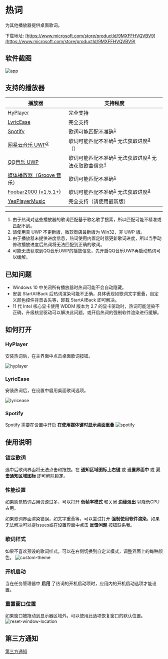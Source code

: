 # 热词

为其他播放器提供桌面歌词。

下载地址: [https://www.microsoft.com/store/productId/9MXFFHVQVBV9](https://www.microsoft.com/store/productId/9MXFFHVQVBV9)

## 软件截图
![app](https://github.com/cnbluefire/HotLyric/blob/main/assets/app.png)

## 支持的播放器   
|播放器|支持程度|
|---|---|
|[HyPlayer](https://github.com/HyPlayer/HyPlayer)|完全支持
|[LyricEase](https://github.com/brandonw3612/LyricEase)|完全支持
|[Spotify](https://www.spotify.com/)|歌词可能匹配不准确<sup><a href="#ref1">1</a></sup>
|[网易云音乐 UWP](https://github.com/JasonWei512/NetEase-Cloud-Music-UWP-Repack)<sup><a href="#ref2">2</a></sup>|歌词可能匹配不准确<sup><a href="#ref1">1</a></sup> 无法获取进度<sup><a href="#ref3">3</a></sup>（）
|[QQ音乐 UWP](https://www.microsoft.com/store/productId/9WZDNCRFJ1Q1)|歌词可能匹配不准确<sup><a href="#ref1">1</a></sup> 无法获取进度<sup><a href="#ref3">3</a></sup> 无法获取歌曲信息<sup><a href="#ref4">4</a></sup>
|[媒体播放器（Groove 音乐）](https://www.microsoft.com/store/productId/9WZDNCRFJ3PT)|歌词可能匹配不准确<sup><a href="#ref1">1</a>
|[Foobar2000 (v1.5.1+)](https://www.foobar2000.org/)|歌词可能匹配不准确<sup><a href="#ref1">1</a></sup> 无法获取进度<sup><a href="#ref3">3</a></sup>
|[YesPlayerMusic](https://github.com/qier222/YesPlayMusic)|完全支持（请使用最新版）
---

1. <span id="ref1">由于热词对这些播放器的歌词匹配基于歌名歌手搜索，所以匹配可能不精准或匹配不到。</span>
2. <span id="ref2">请使用真 UWP 不更新版，微软商店最新版为 Win32，非 UWP 版。</span>
3. <span id="ref3">由于播放器未提供进度信息，热词使用内置定时器更新歌词进度，所以当手动修改播放进度后热词将无法匹配到正确的歌词。</span>
4. <span id="ref4">可能无法获取到QQ音乐UWP的播放信息，先开启QQ音乐UWP再启动热词可以缓解。</span>

## 已知问题
* Windows 10 中关闭所有播放器时热词可能不会自动隐藏。
* 安装 StartAllBack 后热词渲染可能不正确，具体表现如歌词文字重叠，自定义颜色控件背景丢失等，卸载 StartAllBack 即可解决。
* 11 代 Intel 核心显卡使用 WDDM 版本为 2.7 的显卡驱动时，热词可能渲染不正确，升级核显驱动可以解决此问题，或开启热词的强制软件渲染进行缓解。

## 如何打开

### HyPlayer
安装热词后，在主界面中点击桌面歌词按钮。

![hyplayer](https://github.com/cnbluefire/HotLyric/blob/main/assets/hyplayer.png)

### LyricEase
安装热词后，在设置中启用桌面歌词选项。  

![lyricease](https://github.com/cnbluefire/HotLyric/blob/main/assets/lyricease.png)

### Spotify
Spotify 需要在设置中开启 **在使用媒体键时显示桌面重叠**
![spotify](https://github.com/cnbluefire/HotLyric/blob/main/assets/spotify.png)

## 使用说明

### 锁定歌词

选中后歌词界面将无法点击和拖拽。在 **通知区域图标上右键** 或 **设置界面中** 或 **双击通知区域图标** 即可解除锁定。

### 性能设置

如果感觉热词占用资源过多，可以打开 **低帧率模式** 和关闭 **边缘淡出** 以降低CPU占用。

如果歌词界面渲染错误，如文字重叠等，可以尝试打开 **强制使用软件渲染**。如果无法解决可以提Issues或在设置界面中点击 **反馈问题** 按钮联系我。

### 歌词样式

如果不喜欢预设的歌词样式，可以在右侧切换到自定义模式，调整界面上的每种颜色。
![custom-theme](https://github.com/cnbluefire/HotLyric/blob/main/assets/custom-theme.png)

### 开机启动
当在任务管理器中 **启用** 了热词的开机启动项时，应用内的开机启动选项才能设置。

### 重置窗口位置
如果窗口被拖动到显示器区域外，可以使用此选项恢复窗口的默认位置。
![reset-window-location](https://github.com/cnbluefire/HotLyric/blob/main/assets/reset-window-location.png)

## 第三方通知
[第三方通知](https://github.com/cnbluefire/HotLyric/blob/main/HotLyric/HotLyric.Package/ThirdPartyNotices.txt)
